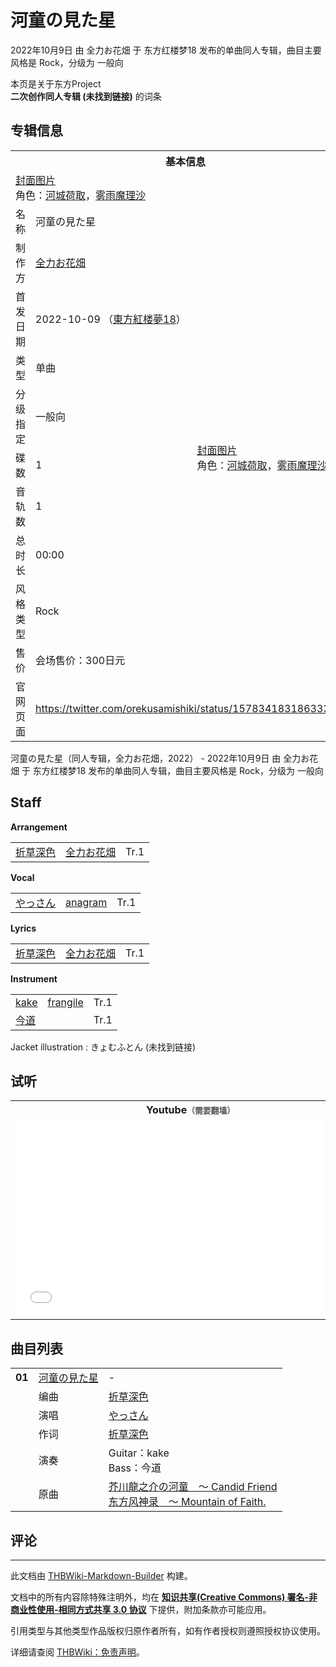 # 河童の見た星

<!-- source html: G:\repos\THBWiki-Markdown-Builder\THBWikiMarkdown\Temp\main\0\01\ns0%3A%E6%B2%B3%E7%AB%A5%E3%81%AE%E8%A6%8B%E3%81%9F%E6%98%9F.html -->

2022年10月9日 由 全力お花畑 于 东方红楼梦18 发布的单曲同人专辑，曲目主要风格是 Rock，分级为 一般向

本页是关于东方Project  
 **二次创作同人专辑 (未找到链接)** 的词条
## 专辑信息

<table><tbody><tr><th colspan="3">基本信息</th></tr><tr><td class="cover-artwork-mobile" colspan="2"><a href="/index.php?title=%E7%89%B9%E6%AE%8A:%E4%B8%8A%E4%BC%A0%E6%96%87%E4%BB%B6&amp;wpDestFile=%E6%B2%B3%E7%AB%A5%E3%81%AE%E8%A6%8B%E3%81%9F%E6%98%9F%E5%B0%81%E9%9D%A2.jpg" class="new" title="文件:河童の見た星封面.jpg">封面图片</a><div class="cover-char">角色：<a href="./河城荷取.md" title="河城荷取">河城荷取</a>，<a href="./雾雨魔理沙.md" title="雾雨魔理沙">雾雨魔理沙</a></div></td>
</tr><tr><td class="label">名称</td><td colspan="2"> 河童の見た星 </td></tr><tr><td class="label">制作方</td><td><a href="./全力お花畑.md" title="全力お花畑">全力お花畑</a></td><td class="cover-artwork" rowspan="9" style="min-width:252px;"><a href="/index.php?title=%E7%89%B9%E6%AE%8A:%E4%B8%8A%E4%BC%A0%E6%96%87%E4%BB%B6&amp;wpDestFile=%E6%B2%B3%E7%AB%A5%E3%81%AE%E8%A6%8B%E3%81%9F%E6%98%9F%E5%B0%81%E9%9D%A2.jpg" class="new" title="文件:河童の見た星封面.jpg">封面图片</a><div class="cover-char">角色：<a href="./河城荷取.md" title="河城荷取">河城荷取</a>，<a href="./雾雨魔理沙.md" title="雾雨魔理沙">雾雨魔理沙</a></div></td>
</tr><tr><td class="label">首发日期</td><td>2022-10-09&#160;（<a href="/展会作品列表?e=%E4%B8%9C%E6%96%B9%E7%BA%A2%E6%A5%BC%E6%A2%A6%2318">東方紅楼夢18</a>）</td></tr><tr><td class="label">类型</td><td>单曲</td></tr><tr><td class="label">分级指定</td><td>一般向</td></tr><tr><td class="label">碟数</td><td>1</td></tr><tr><td class="label">音轨数</td><td>1</td></tr><tr><td class="label">总时长</td><td>00:00</td></tr><tr><td class="label">风格类型</td><td>Rock</td></tr><tr><td class="label">售价</td><td>会场售价：300日元</td></tr>
<tr><td class="label">官网页面</td><td colspan="2"><a rel="nofollow" class="external free" href="https://twitter.com/orekusamishiki/status/1578341831863332865">https://twitter.com/orekusamishiki/status/1578341831863332865</a></td></tr></tbody></table>

河童の見た星（同人专辑，全力お花畑，2022） - 2022年10月9日 由 全力お花畑 于 东方红楼梦18 发布的单曲同人专辑，曲目主要风格是 Rock，分级为 一般向
## Staff
  
 **Arrangement**   

<table><tbody><tr><td><a href="./折草深色.md" title="折草深色">折草深色</a></td><td><a href="./全力お花畑.md" title="全力お花畑">全力お花畑</a></td><td>Tr.1</td></tr></tbody></table>

  
 **Vocal**   

<table><tbody><tr><td><a href="/index.php?title=%E3%82%84%E3%81%A3%E3%81%95%E3%82%93&amp;action=edit&amp;redlink=1" class="new" title="やっさん（页面不存在）">やっさん</a></td><td><a href="./anagram.md" title="anagram">anagram</a></td><td>Tr.1</td></tr></tbody></table>

  
 **Lyrics**   

<table><tbody><tr><td><a href="./折草深色.md" title="折草深色">折草深色</a></td><td><a href="./全力お花畑.md" title="全力お花畑">全力お花畑</a></td><td>Tr.1</td></tr></tbody></table>

  
 **Instrument**   

<table><tbody><tr><td><a href="/kake" class="mw-redirect" title="kake">kake</a></td><td><a href="/frangile" class="mw-redirect" title="frangile">frangile</a></td><td>Tr.1</td></tr><tr><td><a href="/index.php?title=%E4%BB%8A%E9%81%93&amp;action=edit&amp;redlink=1" class="new" title="今道（页面不存在）">今道</a></td><td></td><td>Tr.1</td></tr></tbody></table>


Jacket illustration
: きょむふとん (未找到链接)

## 试听

<table>

<tbody><tr>
<th>Youtube<span style="font-family: sans-serif; cursor: default; color:#555; font-size: 0.8em; bottom: 0.1em; font-weight: bold;" title="连接到需要翻墙网页">（需要翻墙）</span>
</th></tr>
<tr>
<td><iframe width="560" height="315" src="//www.youtube-nocookie.com/embed/I_zwfw9wd9Y?" frameborder="0" allowfullscreen=""></iframe>
</td></tr></tbody></table>


## 曲目列表

<table><tbody><tr><td id="1" class="infoRD"><b>01</b></td><td id="河童の見た星" colspan="2" class="title"><span class="new" title="（歌词页面不存在）"><a href="/index.php?title=%E6%AD%8C%E8%AF%8D:%E6%B2%B3%E7%AB%A5%E3%81%AE%E8%A6%8B%E3%81%9F%E6%98%9F&amp;boilerplate=模板:页面模板/曲目歌词&amp;action=edit">河童の見た星</a></span><span class="thcsearchlinks"><a rel="nofollow" class="external text" href="https://cd.thwiki.cc?arrange=折草深色&amp;vocal=やっさん&amp;lyric=折草深色&amp;ogmusic=芥川龍之介の河童　～ Candid Friend&amp;fromwiki=河童の見た星"><span title="搜索相似同人曲"></span></a></span></td><td class="time">-</td></tr><tr><td class="left"></td><td class="label">编曲</td><td class="text" colspan="2"><a href="./折草深色.md" title="折草深色">折草深色</a><span class="thcsearchlinks"><a rel="nofollow" class="external text" href="https://cd.thwiki.cc?arrange=，折草深色&amp;fromwiki=河童の見た星"><span></span></a></span></td></tr><tr><td class="left"></td><td class="label">演唱</td><td class="text" colspan="2"><a href="/index.php?title=%E3%82%84%E3%81%A3%E3%81%95%E3%82%93&amp;action=edit&amp;redlink=1" class="new" title="やっさん（页面不存在）">やっさん</a><span class="thcsearchlinks"><a rel="nofollow" class="external text" href="https://cd.thwiki.cc?vocal=やっさん&amp;fromwiki=河童の見た星"><span></span></a></span></td></tr><tr><td class="left"></td><td class="label">作词</td><td class="text" colspan="2"><a href="./折草深色.md" title="折草深色">折草深色</a><span class="thcsearchlinks"><a rel="nofollow" class="external text" href="https://cd.thwiki.cc?lyric=折草深色&amp;fromwiki=河童の見た星"><span></span></a></span></td></tr><tr><td class="left"></td><td class="label">演奏</td><td class="text" colspan="2">Guitar：kake <br>Bass：今道</td></tr><tr><td class="left"></td><td class="label">原曲</td><td class="text" colspan="2"><span class="thcsearchlinks"><a rel="nofollow" class="external text" href="https://cd.thwiki.cc?ogmusic=芥川龍之介の河童　～ Candid Friend&amp;fromwiki=河童の見た星"><span></span></a></span><div class="ogmusic"><a href="/%E8%8A%A5%E5%B7%9D%E9%BE%8D%E4%B9%8B%E4%BB%8B%E3%81%AE%E6%B2%B3%E7%AB%A5_%EF%BD%9E_Candid_Friend" class="mw-redirect" title="芥川龍之介の河童 ～ Candid Friend">芥川龍之介の河童　～ Candid Friend</a></div><div class="source"><a href="/%E4%B8%9C%E6%96%B9%E9%A3%8E%E7%A5%9E%E5%BD%95_%EF%BD%9E_Mountain_of_Faith." class="mw-redirect" title="东方风神录 ～ Mountain of Faith.">东方风神录　～ Mountain of Faith.</a></div></td></tr></tbody></table>


## 评论




---

此文档由 [THBWiki-Markdown-Builder](https://github.com/Delsin-Yu/THBWiki-Markdown-Builder) 构建。

文档中的所有内容除特殊注明外，均在 [**知识共享(Creative Commons) 署名-非商业性使用-相同方式共享 3.0 协议**](https://creativecommons.org/licenses/by-sa/3.0/deed.zh-hans) 下提供，附加条款亦可能应用。

引用类型与其他类型作品版权归原作者所有，如有作者授权则遵照授权协议使用。

详细请查阅 [THBWiki：免责声明](https://thbwiki.cc/THBWiki:%E5%85%8D%E8%B4%A3%E5%A3%B0%E6%98%8E)。

